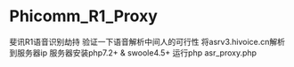 # Phicomm_R1_Proxy
斐讯R1语音识别劫持
验证一下语音解析中间人的可行性
将asrv3.hivoice.cn解析到服务器ip
服务器安装php7.2+ & swoole4.5+
运行php asr_proxy.php
